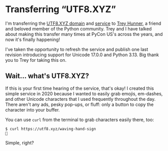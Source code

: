 # Transferring “UTF8.XYZ”

<!-- more -->

I'm transferring the [UTF8.XYZ domain](https://utf8.xyz) and [service](https://github.com/utf8.xyz) to
[Trey Hunner](https://treyhunner.com/), a friend and beloved member of the Python community.
Trey and I have talked about making this transfer many times
at <nobr>PyCon US's</nobr> across the years, and now it's finally happening!

<!-- more -->

I've taken the opportunity to refresh the service and publish
one last revision introducing support for Unicode 17.0.0 and Python 3.13.
Big thank you to Trey for taking this on.

## Wait... what's UTF8.XYZ?

If this is your first time hearing of the service, that's okay! I created
this simple service in 2020 because I wanted to easily grab emojis,
em-dashes, and other Unicode characters that I used frequently throughout
the day. There aren't any ads, pesky pop-ups, or fluff: only a button to
copy the character into your buffer.

You can use `curl` from the terminal to grab characters easily there, too:

```shell
$ curl https://utf8.xyz/waving-hand-sign
👋
```

Simple, right?